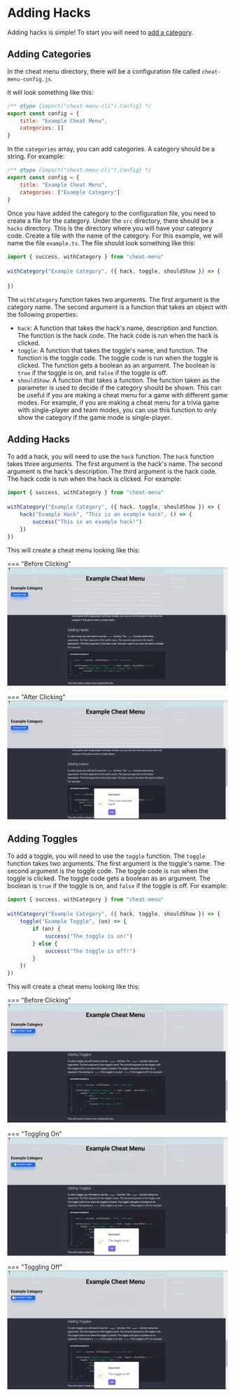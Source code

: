 # Adding Hacks

Adding hacks is simple! To start you will need to [add a category](#adding-categories).

## Adding Categories

In the cheat menu directory, there will be a configuration file called ``cheat-menu-config.js``.

It will look something like this:

```js linenums="1" title="cheat-menu-config.js"
/** @type {import("cheat-menu-cli").Config} */
export const config = {
    title: "Example Cheat Menu",
    categories: []
}
```

In the ``categories`` array, you can add categories. A category should be a string. For example:

```js linenums="1" title="cheat-menu-config.js"
/** @type {import("cheat-menu-cli").Config} */
export const config = {
    title: "Example Cheat Menu",
    categories: ["Example Category"]
}
```

Once you have added the category to the configuration file, you need to create a file for the category. Under the ``src`` directory, there should be a ``hacks`` directory. This is the directory where you will have your category code. Create a file with the name of the category. For this example, we will name the file ``example.ts``. The file should look something like this:

```ts linenums="1" title="src/hacks/example.ts"
import { success, withCategory } from "cheat-menu"

withCategory("Example Category", ({ hack, toggle, shouldShow }) => {

})
```

The ``withCategory`` function takes two arguments. The first argument is the category name. The second argument is a function that takes an object with the following properties:

- ``hack``: A function that takes the hack's name, description and function. The function is the hack code. The hack code is run when the hack is clicked.
- ``toggle``: A function that takes the toggle's name, and function. The function is the toggle code. The toggle code is run when the toggle is clicked. The function gets a boolean as an argument. The boolean is ``true`` if the toggle is on, and ``false`` if the toggle is off.
- ``shouldShow``: A function that takes a function. The function taken as the parameter is used to decide if the category should be shown. This can be useful if you are making a cheat menu for a game with different game modes. For example, if you are making a cheat menu for a trivia game with single-player and team modes, you can use this function to only show the category if the game mode is single-player.

## Adding Hacks

To add a hack, you will need to use the ``hack`` function. The ``hack`` function takes three arguments. The first argument is the hack's name. The second argument is the hack's description. The third argument is the hack code. The hack code is run when the hack is clicked. For example:

```ts linenums="1" title="src/hacks/example.ts"
import { success, withCategory } from "cheat-menu"

withCategory("Example Category", ({ hack, toggle, shouldShow }) => {
    hack("Example Hack", "This is an example hack", () => {
        success("This is an example hack!")
    })
})
```

This will create a cheat menu looking like this:

=== "Before Clicking"
    ![Example Cheat Menu Before Clicking Hack](../pictures/example-cheat-menu-hack-button.png)

=== "After Clicking"
    ![Example Cheat Menu After Clicking Hack](../pictures/example-cheat-menu-hack-button-alert.png)

## Adding Toggles

To add a toggle, you will need to use the ``toggle`` function. The ``toggle`` function takes two arguments. The first argument is the toggle's name. The second argument is the toggle code. The toggle code is run when the toggle is clicked. The toggle code gets a boolean as an argument. The boolean is ``true`` if the toggle is on, and ``false`` if the toggle is off. For example:

```ts linenums="1" title="src/hacks/example.ts"
import { success, withCategory } from "cheat-menu"

withCategory("Example Category", ({ hack, toggle, shouldShow }) => {
    toggle("Example Toggle", (on) => {
        if (on) {
            success("The toggle is on!")
        } else {
            success("The toggle is off!")
        }
    })
})
```

This will create a cheat menu looking like this:

=== "Before Clicking"
    ![Example Cheat Menu Before Clicking Toggle](../pictures/example-cheat-menu-toggle-button.png)

=== "Toggling On"
    ![Example Cheat Menu After Clicking Toggle On](../pictures/example-cheat-menu-toggle-button-on.png)

=== "Toggling Off"
    ![Example Cheat Menu After Clicking Toggle Off](../pictures/example-cheat-menu-toggle-button-off.png)
